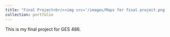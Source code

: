 ```yaml
---
title: "Final Project<br/><img src='/images/Maps for final project.png'><img src='/images/Maps for final project_2.png'>"
collection: portfolio
---
```

This is my final project for GES 486.
 
